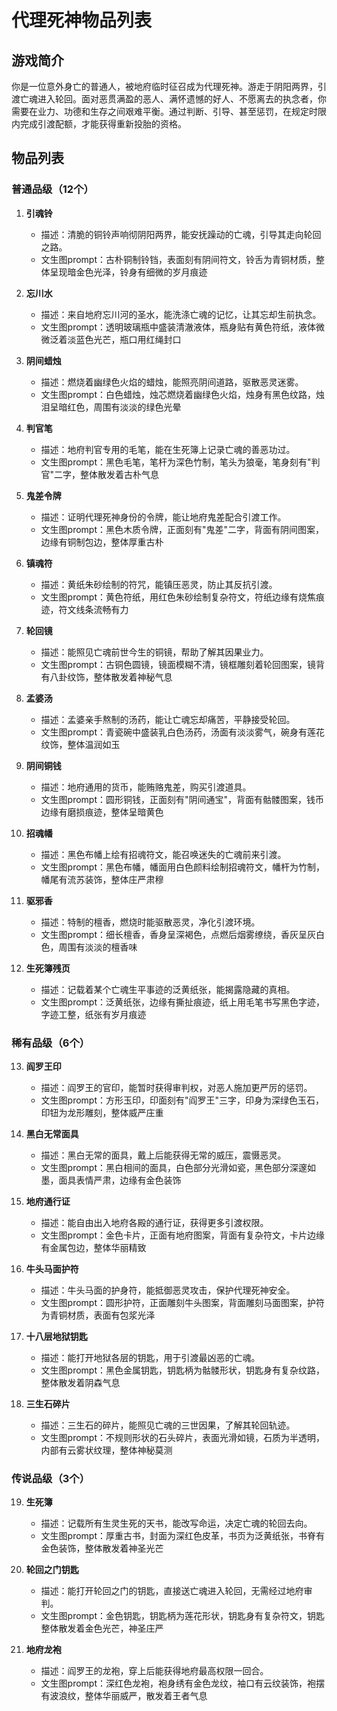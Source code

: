 # 代理死神物品列表

## 游戏简介

你是一位意外身亡的普通人，被地府临时征召成为代理死神。游走于阴阳两界，引渡亡魂进入轮回。面对恶贯满盈的恶人、满怀遗憾的好人、不愿离去的执念者，你需要在业力、功德和生存之间艰难平衡。通过判断、引导、甚至惩罚，在规定时限内完成引渡配额，才能获得重新投胎的资格。

## 物品列表

### 普通品级（12个）

1. **引魂铃**
   - 描述：清脆的铜铃声响彻阴阳两界，能安抚躁动的亡魂，引导其走向轮回之路。
   - 文生图prompt：古朴铜制铃铛，表面刻有阴间符文，铃舌为青铜材质，整体呈现暗金色光泽，铃身有细微的岁月痕迹

2. **忘川水**
   - 描述：来自地府忘川河的圣水，能洗涤亡魂的记忆，让其忘却生前执念。
   - 文生图prompt：透明玻璃瓶中盛装清澈液体，瓶身贴有黄色符纸，液体微微泛着淡蓝色光芒，瓶口用红绳封口

3. **阴间蜡烛**
   - 描述：燃烧着幽绿色火焰的蜡烛，能照亮阴间道路，驱散恶灵迷雾。
   - 文生图prompt：白色蜡烛，烛芯燃烧着幽绿色火焰，烛身有黑色纹路，烛泪呈暗红色，周围有淡淡的绿色光晕

4. **判官笔**
   - 描述：地府判官专用的毛笔，能在生死簿上记录亡魂的善恶功过。
   - 文生图prompt：黑色毛笔，笔杆为深色竹制，笔头为狼毫，笔身刻有"判官"二字，整体散发着古朴气息

5. **鬼差令牌**
   - 描述：证明代理死神身份的令牌，能让地府鬼差配合引渡工作。
   - 文生图prompt：黑色木质令牌，正面刻有"鬼差"二字，背面有阴间图案，边缘有铜制包边，整体厚重古朴

6. **镇魂符**
   - 描述：黄纸朱砂绘制的符咒，能镇压恶灵，防止其反抗引渡。
   - 文生图prompt：黄色符纸，用红色朱砂绘制复杂符文，符纸边缘有烧焦痕迹，符文线条流畅有力

7. **轮回镜**
   - 描述：能照见亡魂前世今生的铜镜，帮助了解其因果业力。
   - 文生图prompt：古铜色圆镜，镜面模糊不清，镜框雕刻着轮回图案，镜背有八卦纹饰，整体散发着神秘气息

8. **孟婆汤**
   - 描述：孟婆亲手熬制的汤药，能让亡魂忘却痛苦，平静接受轮回。
   - 文生图prompt：青瓷碗中盛装乳白色汤药，汤面有淡淡雾气，碗身有莲花纹饰，整体温润如玉

9. **阴间铜钱**
   - 描述：地府通用的货币，能贿赂鬼差，购买引渡道具。
   - 文生图prompt：圆形铜钱，正面刻有"阴间通宝"，背面有骷髅图案，钱币边缘有磨损痕迹，整体呈暗黄色

10. **招魂幡**
    - 描述：黑色布幡上绘有招魂符文，能召唤迷失的亡魂前来引渡。
    - 文生图prompt：黑色布幡，幡面用白色颜料绘制招魂符文，幡杆为竹制，幡尾有流苏装饰，整体庄严肃穆

11. **驱邪香**
    - 描述：特制的檀香，燃烧时能驱散恶灵，净化引渡环境。
    - 文生图prompt：细长檀香，香身呈深褐色，点燃后烟雾缭绕，香灰呈灰白色，周围有淡淡的檀香味

12. **生死簿残页**
    - 描述：记载着某个亡魂生平事迹的泛黄纸张，能揭露隐藏的真相。
    - 文生图prompt：泛黄纸张，边缘有撕扯痕迹，纸上用毛笔书写黑色字迹，字迹工整，纸张有岁月痕迹

### 稀有品级（6个）

13. **阎罗王印**
    - 描述：阎罗王的官印，能暂时获得审判权，对恶人施加更严厉的惩罚。
    - 文生图prompt：方形玉印，印面刻有"阎罗王"三字，印身为深绿色玉石，印钮为龙形雕刻，整体威严庄重

14. **黑白无常面具**
    - 描述：黑白无常的面具，戴上后能获得无常的威压，震慑恶灵。
    - 文生图prompt：黑白相间的面具，白色部分光滑如瓷，黑色部分深邃如墨，面具表情严肃，边缘有金色装饰

15. **地府通行证**
    - 描述：能自由出入地府各殿的通行证，获得更多引渡权限。
    - 文生图prompt：金色卡片，正面有地府图案，背面有复杂符文，卡片边缘有金属包边，整体华丽精致

16. **牛头马面护符**
    - 描述：牛头马面的护身符，能抵御恶灵攻击，保护代理死神安全。
    - 文生图prompt：圆形护符，正面雕刻牛头图案，背面雕刻马面图案，护符为青铜材质，表面有包浆光泽

17. **十八层地狱钥匙**
    - 描述：能打开地狱各层的钥匙，用于引渡最凶恶的亡魂。
    - 文生图prompt：黑色金属钥匙，钥匙柄为骷髅形状，钥匙身有复杂纹路，整体散发着阴森气息

18. **三生石碎片**
    - 描述：三生石的碎片，能照见亡魂的三世因果，了解其轮回轨迹。
    - 文生图prompt：不规则形状的石头碎片，表面光滑如镜，石质为半透明，内部有云雾状纹理，整体神秘莫测

### 传说品级（3个）

19. **生死簿**
    - 描述：记载所有生灵生死的天书，能改写命运，决定亡魂的轮回去向。
    - 文生图prompt：厚重古书，封面为深红色皮革，书页为泛黄纸张，书脊有金色装饰，整体散发着神圣光芒

20. **轮回之门钥匙**
    - 描述：能打开轮回之门的钥匙，直接送亡魂进入轮回，无需经过地府审判。
    - 文生图prompt：金色钥匙，钥匙柄为莲花形状，钥匙身有复杂符文，钥匙整体散发着金色光芒，神圣庄严

21. **地府龙袍**
    - 描述：阎罗王的龙袍，穿上后能获得地府最高权限一回合。
    - 文生图prompt：深红色龙袍，袍身绣有金色龙纹，袖口有云纹装饰，袍摆有波浪纹，整体华丽威严，散发着王者气息
